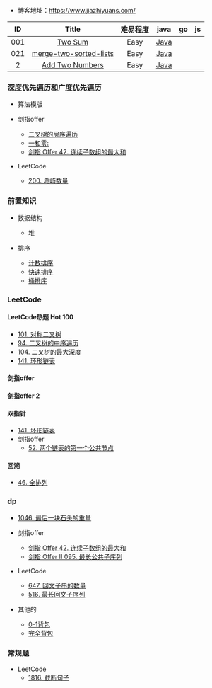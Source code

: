 - 博客地址：https://www.jiazhiyuans.com/


| ID   | Title   |难易程度 | java   | go |  js|
| :------: |:------:|:-----:| :------: | :------:| :------:|
| 001 | [Two Sum](https://leetcode.com/problems/two-sum/) |Easy|[Java](https://github.com/corpsepiges/leetcode/blob/master/Algorithms/001.%20Two%20Sum/Solution.java)|
| 021 | [merge-two-sorted-lists](https://leetcode.com/problems/merge-two-sorted-lists) |Easy|[Java](https://github.com/corpsepiges/leetcode/blob/master/Algorithms/001.%20Two%20Sum/Solution.java)|
| 2 | [Add Two Numbers](https://leetcode-cn.com/problems/add-two-numbers/) |Easy|[Java](https://github.com/jiazhiyuans/Leetcode/blob/master/readme/leetCode/%5B2%5D%E4%B8%A4%E6%95%B0%E7%9B%B8%E5%8A%A0.md)|

### 深度优先遍历和广度优先遍历
- 算法模版
  
- 剑指offer
    - [二叉树的层序遍历](https://leetcode-cn.com/problems/binary-tree-level-order-traversal/)  
    - [一和零:](./readme/474.一和零)
    - [剑指 Offer 42. 连续子数组的最大和](./readme/leetCode/dp/剑指%20Offer%2042.%20连续子数组的最大和.md)
- LeetCode 
  - [200. 岛屿数量](https://leetcode-cn.com/problems/number-of-islands/)


### 前置知识

- 数据结构
  - 堆

- 排序
  - [计数排序](https://github.com/jiazhiyuans/Leetcode/blob/master/readme/sort/CountSort.md)
  - [快速排序](./readme/sort/QuickSort.md)
  - [桶排序](./readme/sort/BucketSort.md)

### LeetCode

#### LeetCode热题 Hot 100
- [101. 对称二叉树](./readme/leetCode/101.%20对称二叉树.md)
- [94. 二叉树的中序遍历](./readme/leetCode/94.%20二叉树的中序遍历.md)
- [104. 二叉树的最大深度](./readme/leetCode/)
- [141. 环形链表](./readme/leetCode/环形链表/101环形链表.md)

#### 剑指offer 



#### 剑指offer 2



#### 双指针
- [141. 环形链表](./readme/leetCode/环形链表/101环形链表.md)
- 剑指offer
  - [52. 两个链表的第一个公共节点](./readme/剑指offer/剑指%20Offer%2052.%20两个链表的第一个公共节点.md)


#### 回溯
- [46. 全排列](./readme/leetCode/46.%20全排列.md)

### dp
- [1046. 最后一块石头的重量](./readme/leetCode/1046.%20最后一块石头的重量.md)
  
- 剑指offer
  - [剑指 Offer 42. 连续子数组的最大和](./readme/leetCode/dp/剑指%20Offer%2042.%20连续子数组的最大和.md)
  - [剑指 Offer II 095. 最长公共子序列](./readme/leetCode/dp/剑指%20Offer%20II%20095.%20最长公共子序列.md)

  
- LeetCode
  - [647. 回文子串的数量](./readme/leetCode/dp/647.回文子串.md)
  - [516. 最长回文子序列](./readme/leetCode/dp/516.%20最长回文子序列.md)
  
- 其他的
  - [0-1背包](./readme/dp/01背包.md)
  - [完全背包](./readme/dp/完全背包.md)






### 常规题

- LeetCode
  - [1816. 截断句子](./readme/leetCode/basic/1816.%20截断句子.md)
